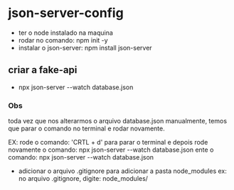 # json-server-config

* ter o node instalado na maquina
* rodar no comando: npm init -y
* instalar o json-server: npm install json-server

## criar a fake-api
* npx json-server --watch database.json

### Obs
toda vez que nos alterarmos o arquivo database.json manualmente, temos que parar o comando no terminal e rodar novamente.

EX: rode o comando: 'CRTL + d' para parar o terminal e depois rode novamente o comando: npx json-server --watch database.json
ente o comando: npx json-server --watch database.json

* adicionar o arquivo .gitignore para adicionar a pasta node_modules
ex: no arquivo .gitignore, digite: node_modules/